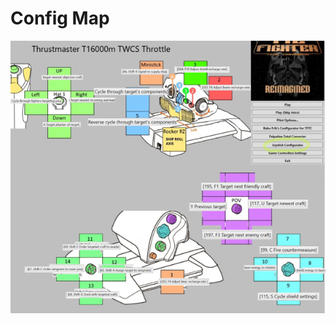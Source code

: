 # Config Map
![Thrustmaster T1600m Mappings](./imgs/Thrustmaster_T16000m_TWCS_TFTC_Keys.png "Thrustmaster T1600m Mappings")
